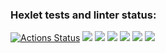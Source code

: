 ### Hexlet tests and linter status:
[![Actions Status](https://github.com/posyavera/backend-project-44/workflows/hexlet-check/badge.svg)](https://github.com/posyavera/backend-project-44/actions)
<a href="https://codeclimate.com/github/posyavera/backend-project-44/maintainability"><img src="https://api.codeclimate.com/v1/badges/2ade11e882455fb65650/maintainability" /></a>
<a href="https://asciinema.org/a/AX5YtshwF5yktV5zWyfGK93lN" target="_blank"><img src="https://asciinema.org/a/AX5YtshwF5yktV5zWyfGK93lN.svg" /></a>
<a href="https://asciinema.org/a/DBJjT3cbVsrwWBf6XgSqtKFjh" target="_blank"><img src="https://asciinema.org/a/DBJjT3cbVsrwWBf6XgSqtKFjh.svg" /></a>
<a href="https://asciinema.org/a/rDJ79hM0PvQH8SeXuOI6EwXL9" target="_blank"><img src="https://asciinema.org/a/rDJ79hM0PvQH8SeXuOI6EwXL9.svg" /></a>
<a href="https://asciinema.org/a/V4nxVn2MibDjxI2PInEIfmoWR" target="_blank"><img src="https://asciinema.org/a/V4nxVn2MibDjxI2PInEIfmoWR.svg" /></a>
<a href="https://asciinema.org/a/PrLWyHvtxnGU5kBHzScNSX7xD" target="_blank"><img src="https://asciinema.org/a/PrLWyHvtxnGU5kBHzScNSX7xD.svg" /></a>